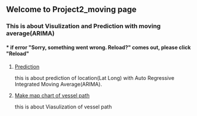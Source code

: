 ## Welcome to Project2_moving page

### This is about Visulization and Prediction with moving average(ARIMA)
####  * if error "Sorry, something went wrong. Reload?" comes out, please click "Reload"

1. [Prediction](https://github.com/tododata101/tododata101.github.io/blob/master/pythoncode/Project2_moving/Sarima.py) 

    this is about prediction of location(Lat Long) with Auto Regressive Integrated Moving Average(ARIMA).
    
2. [Make map chart of vessel path](https://github.com/tododata101/tododata101.github.io/blob/master/pythoncode/Project2_moving/SearchChart.py)

    this is about Viasulization of vessel path
   

